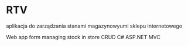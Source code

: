 # RTV
aplikacja do zarządzania stanami magazynowyumi sklepu internetowego

Web app form managing stock in store 
CRUD C# ASP.NET MVC 
